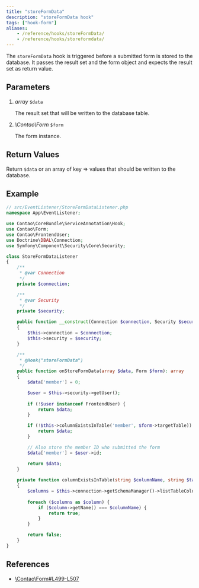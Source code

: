 ```yaml
---
title: "storeFormData"
description: "storeFormData hook"
tags: ["hook-form"]
aliases:
    - /reference/hooks/storeFormData/
    - /reference/hooks/storeformdata/
---
```



The `storeFormData` hook is triggered before a submitted form is stored to the
database. It passes the result set and the form object and expects the result
set as return value.


## Parameters

1. *array* `$data`

    The result set that will be written to the database table.

2. *\Contao\Form* `$form`

    The form instance.


## Return Values

Return `$data` or an array of key => values that should be written to the
database.


## Example

```php
// src/EventListener/StoreFormDataListener.php
namespace App\EventListener;

use Contao\CoreBundle\ServiceAnnotation\Hook;
use Contao\Form;
use Contao\FrontendUser;
use Doctrine\DBAL\Connection;
use Symfony\Component\Security\Core\Security;

class StoreFormDataListener
{
    /**
     * @var Connection
     */
    private $connection;

    /**
     * @var Security
     */
    private $security;

    public function __construct(Connection $connection, Security $security)
    {
        $this->connection = $connection;
        $this->security = $security;
    }

    /**
     * @Hook("storeFormData")
     */
    public function onStoreFormData(array $data, Form $form): array
    {
        $data['member'] = 0;

        $user = $this->security->getUser();
       
        if (!$user instanceof FrontendUser) {
            return $data;
        }   

        if (!$this->columnExistsInTable('member', $form->targetTable)) {
            return $data;
        }

        // Also store the member ID who submitted the form
        $data['member'] = $user->id;

        return $data;
    }
    
    private function columnExistsInTable(string $columnName, string $tableName): bool
    {
        $columns = $this->connection->getSchemaManager()->listTableColumns($tableName);
            
        foreach ($columns as $column) {
            if ($column->getName() === $columnName) {
                return true;
            }
        }

        return false;
    }
}
```


## References

* [\Contao\Form#L499-L507](https://github.com/contao/contao/blob/4.7.6/core-bundle/src/Resources/contao/forms/Form.php#L499-L507)
